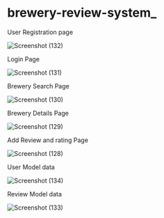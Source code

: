 # brewery-review-system_

User Registration page

![Screenshot (132)](https://github.com/KiranSg-coder/brewery-review-system_/assets/84786181/2091d28a-7b27-4d95-9340-badafadcf8e2)

Login Page

![Screenshot (131)](https://github.com/KiranSg-coder/brewery-review-system_/assets/84786181/023ee081-f1ca-474b-9ae1-1e4810858c1e)

Brewery Search Page

![Screenshot (130)](https://github.com/KiranSg-coder/brewery-review-system_/assets/84786181/0e122049-da03-4b63-b74e-985bb32b42bd)

Brewery Details Page

![Screenshot (129)](https://github.com/KiranSg-coder/brewery-review-system_/assets/84786181/8967b801-110f-42b1-ac3a-67aa940cce83)

Add Review and rating Page

![Screenshot (128)](https://github.com/KiranSg-coder/brewery-review-system_/assets/84786181/b9a9dfd0-5674-450f-b53c-833ff083cb43)

User Model data

![Screenshot (134)](https://github.com/KiranSg-coder/brewery-review-system_/assets/84786181/dfb18faf-ffd6-4430-a3fd-5adc8dbb3f08)

Review Model data

![Screenshot (133)](https://github.com/KiranSg-coder/brewery-review-system_/assets/84786181/d22c225b-5be7-4486-b1dd-2f17518bce8f)




